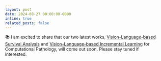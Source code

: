 ```yaml
---
layout: post
date: 2024-08-27 00:00:00-0000
inline: true
related_posts: false
---
```


📚 I am excited to share that our two latest works, [Vision-Language-based Survival Analysis](https://liupei101.github.io) and [Vision-Language-based Incremental Learning](https://liupei101.github.io) for Computational Pathology, will come out soon. Please stay tuned if interested. 